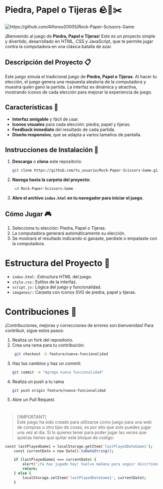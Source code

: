 # Piedra, Papel o Tijeras 🪨📄✂️

![https://github.com/Alfonso20005/Rock-Paper-Scissors-Game
](imagenes/banner.JPG)

¡Bienvenido al juego de **Piedra, Papel o Tijeras**! Este es un proyecto simple y divertido, desarrollado en HTML, CSS y JavaScript, que te permite jugar contra la computadora en una clásica batalla de azar.

## Descripción del Proyecto 📋

Este juego simula el tradicional juego de **Piedra, Papel o Tijeras**. Al hacer tu elección, el juego genera una respuesta aleatoria de la computadora y muestra quién ganó la partida. La interfaz es dinámica y atractiva, mostrando íconos de cada elección para mejorar la experiencia de juego.

## Características 🌟

- **Interfaz amigable** y fácil de usar.
- **Iconos visuales** para cada elección: piedra, papel y tijeras.
- **Feedback inmediato** del resultado de cada partida.
- **Diseño responsivo**, que se adapta a varios tamaños de pantalla.

## Instrucciones de Instalación 🚀

1. **Descarga** o **clona** este repositorio:
   ```bash
   git clone https://github.com/tu_usuario/Rock-Paper-Scissors-Game.git

2. **Navega hasta la carpeta del proyecto:**
   ```bash
    cd Rock-Paper-Scissors-Game

3. **Abre el archivo `index.html` en tu navegador para iniciar el juego.**
 
  
## Cómo Jugar 🎮
1. Selecciona tu elección: Piedra, Papel o Tijeras.
2. La computadora generará automáticamente su elección.
3. Se mostrará el resultado indicando si ganaste, perdiste o empataste con la computadora.

# Estructura del Proyecto 📁
- `index.html:` Estructura HTML del juego.
- `style.css:` Estilos de la interfaz.
- `script.js:` Lógica del juego y funcionalidad.
- `imagenes/:` Carpeta con iconos SVG de piedra, papel y tijeras.

# Contribuciones 🤝
¡Contribuciones, mejoras y correcciones de errores son bienvenidas! Para contribuir, sigue estos pasos:
1. Realiza un fork del repositorio.
2. Crea una rama para tu contribución:
   ```bash
    git checkout -b feature/nueva-funcionalidad
3. Haz tus cambios y haz un commit:
   ```bash
   git commit -m "Agrega nueva funcionalidad"
   
4. Realiza un push a tu rama
   ```bash
   git push origin feature/nueva-funcionalidad

5. Abre un Pull Request.

#

> [!IMPORTANT]\
> Este juego ha sido creado para utilizarse como juego para una web de compras u otro tipo de cosas, es por ello que solo puedes jugar una vez al dia.
> Si lo quieres tener para poder jugar las veces que quieras tienes que quitar este bloque de codigo:

```bash
const lastPlayedGame1 = localStorage.getItem('lastPlayedDateGame1');
    const currentDate = new Date().toDateString();

    if (lastPlayedGame1 === currentDate) {
        alert("¡Ya has jugado hoy! Vuelve mañana para seguir divirtiéndote.");
        return;
    } else {
        localStorage.setItem('lastPlayedDateGame1', currentDate);
    }
